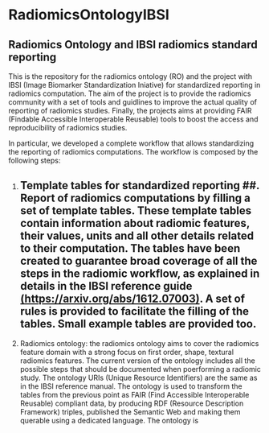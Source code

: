 # RadiomicsOntologyIBSI
## Radiomics Ontology and IBSI radiomics standard reporting
This is the repository for the radiomics ontology (RO) and the project with IBSI (Image Biomarker Standardization Iniative) for standardized reporting in radiomics computation. The aim of the project is to provide the radiomics community with a set of tools and guidlines to improve the actual quality of reporting of radiomics studies. Finally, the projects aims at providing FAIR (Findable Accessible Interoperable Reusable) tools to boost the access and reproducibility of radiomics studies.

In particular, we developed a complete workflow that allows standardizing the reporting of radiomics computations.
The workflow is composed by the following steps:
1) ## Template tables for standardized reporting ##. Report of radiomics computations by filling a set of template tables. These template tables contain information about radiomic features, their values, units and all other details related to their computation. The tables have been created to guarantee broad coverage of all the steps in the radiomic workflow, as explained in details in the IBSI reference guide [(https://arxiv.org/abs/1612.07003)](https://arxiv.org/abs/1612.07003). A set of rules is provided to facilitate the filling of the tables. Small example tables are provided too.
2) Radiomics ontology: the radiomics ontology aims to cover the radiomics feature domain with a strong focus on first order, shape, textural radiomics features. The current version of the ontology includes all the possible steps that should be documented when poerforming a radiomic study. The ontology URIs (Unique Resource Identifiers) are the same as in the IBSI reference manual. The ontology is used to transform the tables from the previous point as FAIR (Find Accessible Interoperable Reusable) compliant data, by producing RDF (Resource Description Framework) triples, published  the Semantic Web and making them querable using a dedicated language. The ontology is 
